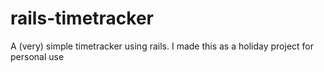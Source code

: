 # rails-timetracker
A (very) simple timetracker using rails. I made this as a holiday project for personal use
